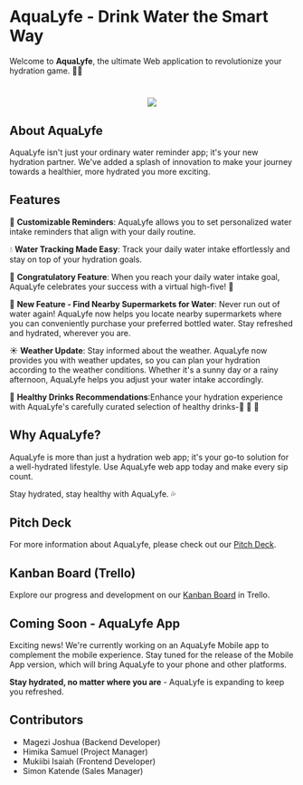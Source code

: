 # AquaLyfe - Drink Water the Smart Way

Welcome to **AquaLyfe**, the ultimate Web application to revolutionize your hydration game. 📱💧

<h1 align="center">
    <img src="https://readme-typing-svg.herokuapp.com/?font=Righteous&size=35&center=true&vCenter=true&width=500&height=70&duration=4000&lines=Hi+There!+👋;+We're+Aqua+Lyfe!;" />
</h1>

## About AquaLyfe

AquaLyfe isn't just your ordinary water reminder app; it's your new hydration partner. We've added a splash of innovation to make your journey towards a healthier, more hydrated you more exciting.

## Features

📅 **Customizable Reminders**: AquaLyfe allows you to set personalized water intake reminders that align with your daily routine.

💧 **Water Tracking Made Easy**: Track your daily water intake effortlessly and stay on top of your hydration goals.

🎉 **Congratulatory Feature**: When you reach your daily water intake goal, AquaLyfe celebrates your success with a virtual high-five! 🙌

🌟 **New Feature - Find Nearby Supermarkets for Water**: Never run out of water again! AquaLyfe now helps you locate nearby supermarkets where you can conveniently purchase your preferred bottled water. Stay refreshed and hydrated, wherever you are.

☀️ **Weather Update**: Stay informed about the weather. AquaLyfe now provides you with weather updates, so you can plan your hydration according to the weather conditions. Whether it's a sunny day or a rainy afternoon, AquaLyfe helps you adjust your water intake accordingly.

🌿 **Healthy Drinks Recommendations**:Enhance your hydration experience with AquaLyfe's carefully curated selection of healthy drinks-🍵 🥤 🥛

## Why AquaLyfe?

AquaLyfe is more than just a hydration web app; it's your go-to solution for a well-hydrated lifestyle. Use AquaLyfe web app today and make every sip count.

Stay hydrated, stay healthy with AquaLyfe. 💦

## Pitch Deck

For more information about AquaLyfe, please check out our [Pitch Deck](https://gamma.app/docs/Copy-of-Startup-Pitch-Deck-Template-rxnin0ldxgs5dvy?mode=doc).

## Kanban Board (Trello)

Explore our progress and development on our [Kanban Board](https://trello.com/b/oRogq09Y/aqualyf-hydration-reminder-app) in Trello.

## Coming Soon - AquaLyfe  App

Exciting news! We're currently working on an AquaLyfe Mobile app to complement the mobile experience. Stay tuned for the release of the Mobile App version, which will bring AquaLyfe to your phone and other platforms.

**Stay hydrated, no matter where you are** - AquaLyfe is expanding to keep you refreshed.

## Contributors

- Magezi Joshua (Backend Developer)
- Himika Samuel (Project Manager)
- Mukiibi Isaiah (Frontend Developer)
- Simon Katende (Sales Manager)
